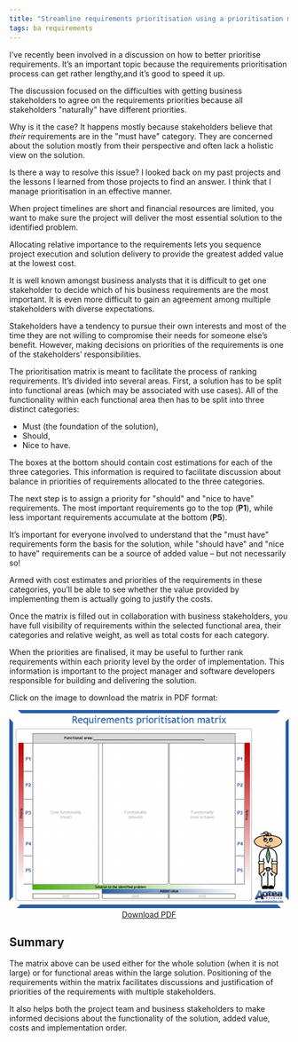 ```yaml
---
title: "Streamline requirements prioritisation using a prioritisation matrix"
tags: ba requirements
---
```


I’ve recently been involved in a discussion on how to better prioritise requirements. It’s an important topic because the requirements prioritisation process can get rather lengthy,and it’s good to speed it up.

The discussion focused on the difficulties with getting business stakeholders to agree on the requirements priorities because all stakeholders "naturally" have different priorities.

Why is it the case? It happens mostly because stakeholders believe that _their_ requirements are in the "must have" category. They are concerned about the solution mostly from their perspective and often lack a holistic view on the solution.

Is there a way to resolve this issue? I looked back on my past projects and the lessons I learned from those projects to find an answer. I think that I manage prioritisation in an effective manner.

When project timelines are short and financial resources are limited, you want to make sure the project will deliver the most essential solution to the identified problem.

Allocating relative importance to the requirements lets you sequence project execution and solution delivery to provide the greatest added value at the lowest cost.

It is well known amongst business analysts that it is difficult to get one stakeholder to decide which of his business requirements are the most important. It is even more difficult to gain an agreement among multiple stakeholders with diverse expectations.

Stakeholders have a tendency to pursue their own interests and most of the time they are not willing to compromise their needs for someone else’s benefit. However, making decisions on priorities of the requirements is one of the stakeholders’ responsibilities.

The prioritisation matrix is meant to facilitate the process of ranking requirements. It’s divided into several areas. First, a solution has to be split into functional areas (which may be associated with use cases). All of the functionality within each functional area then has to be split into three distinct categories:

*   Must (the foundation of the solution),
*   Should,
*   Nice to have.

The boxes at the bottom should contain cost estimations for each of the three categories. This information is required to facilitate discussion about balance in priorities of requirements allocated to the three categories.

The next step is to assign a priority for "should" and "nice to have" requirements. The most important requirements go to the top (**P1**), while less important requirements accumulate at the bottom (**P5**).

It’s important for everyone involved to understand that the "must have" requirements form the basis for the solution, while "should have" and "nice to have" requirements can be a source of added value – but not necessarily so!

Armed with cost estimates and priorities of the requirements in these categories, you’ll be able to see whether the value provided by implementing them is actually going to justify the costs.

Once the matrix is filled out in collaboration with business stakeholders, you have full visibility of requirements within the selected functional area, their categories and relative weight, as well as total costs for each category.

When the priorities are finalised, it may be useful to further rank requirements within each priority level by the order of implementation. This information is important to the project manager and software developers responsible for building and delivering the solution.

Click on the image to download the matrix in PDF format:

<div style = "text-align: center">
    <a href = "/files/Prioritisation-matrix.pdf"><img src = "/img/prioritisation-matrix.png" /></a><br/>
    <a href = "/files/Prioritisation-matrix.pdf">Download PDF</a>
</div>

## Summary

The matrix above can be used either for the whole solution (when it is not large) or for functional areas within the large solution. Positioning of the requirements within the matrix facilitates discussions and justification of priorities of the requirements with multiple stakeholders.

It also helps both the project team and business stakeholders to make informed decisions about the functionality of the solution, added value, costs and implementation order.